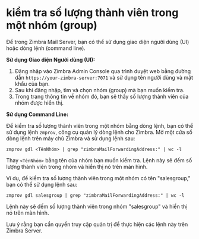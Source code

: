 # kiểm tra số lượng thành viên trong một nhóm (group)

Để trong Zimbra Mail Server, bạn có thể sử dụng giao diện người dùng (UI) hoặc dòng lệnh (command line).

**Sử dụng Giao diện Người dùng (UI):**

1. Đăng nhập vào Zimbra Admin Console qua trình duyệt web bằng đường dẫn `https://your-zimbra-server:7071` và sử dụng tên người dùng và mật khẩu của bạn.
2. Sau khi đăng nhập, tìm và chọn nhóm (group) mà bạn muốn kiểm tra.
3. Trong trang thông tin về nhóm đó, bạn sẽ thấy số lượng thành viên của nhóm được hiển thị.

**Sử dụng Command Line:**

Để kiểm tra số lượng thành viên trong một nhóm bằng dòng lệnh, bạn có thể sử dụng lệnh `zmprov`, công cụ quản lý dòng lệnh cho Zimbra. Mở một cửa sổ dòng lệnh trên máy chủ Zimbra và sử dụng lệnh sau:

```
zmprov gdl <TênNhóm> | grep "zimbraMailForwardingAddress:" | wc -l

```

Thay `<TênNhóm>` bằng tên của nhóm bạn muốn kiểm tra. Lệnh này sẽ đếm số lượng thành viên trong nhóm và hiển thị nó trên màn hình.

Ví dụ, để kiểm tra số lượng thành viên trong một nhóm có tên "salesgroup," bạn có thể sử dụng lệnh sau:

```
zmprov gdl salesgroup | grep "zimbraMailForwardingAddress:" | wc -l

```

Lệnh này sẽ đếm số lượng thành viên trong nhóm "salesgroup" và hiển thị nó trên màn hình.

Lưu ý rằng bạn cần quyền truy cập quản trị để thực hiện các lệnh này trên Zimbra Server.